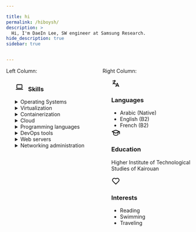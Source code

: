 ```yaml
---

title: hi
permalink: /hiboysh/
description: >
  Hi, I'm DaeIn Lee, SW engineer at Samsung Research.
hide_description: true
sidebar: true


---
```


<style>
    @media (max-width: 600px) {
        /* Apply styles for screens smaller than 600px (e.g., phones) */
        .flex-container {
            flex-direction: column; /* Stack columns vertically */
        }
    }
</style>

<div class="flex-container" style="display: flex;">
    <div style="flex: 1; padding-right: 10px;">
        Left Column:
        <ul>
            <li style="list-style-type: none;">
            <h3><svg xmlns="http://www.w3.org/2000/svg" class="icon icon-tabler icon-tabler-device-laptop" width="24" height="24" viewBox="0 0 24 24" stroke-width="2" stroke="currentColor" fill="none" stroke-linecap="round" stroke-linejoin="round"><path stroke="none" d="M0 0h24v24H0z" fill="none"/><path d="M3 19l18 0" /><path d="M5 6m0 1a1 1 0 0 1 1 -1h12a1 1 0 0 1 1 1v8a1 1 0 0 1 -1 1h-12a1 1 0 0 1 -1 -1z" /></svg> &nbsp; Skills</h3>
            <details>
  <summary>Operating Systems</summary>
  <ul>
    <p>Installation, administration, resource sharing, backup policies</p>
    <li>
      <strong>Linux</strong>: <ul>
        <li>Distros based on: <em>Ubuntu</em>, <em>Debian</em>, <em>Arch</em>
        </li>
        <li>Running Gnu/Linux as a main OS for 3 years</li>
      </ul>
    </li>
    <li>
      <strong>Windows</strong>: <ul>
        <li>Windows <em>7</em>, <em>10</em>, <em>11</em>
        </li>
        <li>Windows Server <em>2016</em>
        </li>
      </ul>
    </li>
  </ul>
</details>
<details>
  <summary>Virtualization</summary>
  <ul>
    <li>
      <strong>Platforms</strong>: VMware Workstation, Qemu, Oracle VirtualBox
    </li>
    <li>
      <strong>Managing</strong>: Vagrant
    </li>
  </ul>
</details>
<details>
  <summary>Containerization</summary>
  <ul>
    <li>
      <strong>Platforms</strong>: Docker, Podman
    </li>
    <li>
      <strong>Managing</strong>: Kubernetes
    </li>
  </ul>
</details>
<details>
  <summary>Cloud</summary>
  <ul>
    <li>AWS</li>
  </ul>
</details>
<details>
  <summary>Programming languages</summary>
  <ul>
    <li>Python</li>
    <li>Java</li>
    <li>JavaScript</li>
  </ul>
</details>
<details>
  <summary>DevOps tools</summary>
  <ul>
    <li>Ansible</li>
    <li>Terraform</li>
    <li>Git, Github, Gitlab</li>
    <li>Jenkins</li>
    <li>Maven</li>
  </ul>
</details>
<details>
  <summary>Web servers</summary>
  <ul>
    <li>Ngnix</li>
    <li>Apache</li>
  </ul>
</details>
<details>
  <summary>Networking administration</summary>
  <ul>
    <li>
      <strong>Protocols</strong>: TCP/IP, DNS, DHCP, SNMP, VLANs, VPNs
    </li>
    <li>
      <strong>Devices</strong>: Routers, switches, firewalls, load balancers
    </li>
    <li>
      <strong>Services</strong>: Routing, NAT, QoS, IPv4/IPv6
    </li>
  </ul>
</details>
            </li>
        </ul>
    </div>
    <div style="flex: 1; padding-left: 10px;">
        Right Column:
<ul style="list-style-type: none;">
  <li>
    <svg xmlns="http://www.w3.org/2000/svg" class="icon icon-tabler icon-tabler-language" width="24" height="24" viewBox="0 0 24 24" stroke-width="2" stroke="currentColor" fill="none" stroke-linecap="round" stroke-linejoin="round"><path stroke="none" d="M0 0h24v24H0z" fill="none"/><path d="M4 5h7" /><path d="M9 3v2c0 4.418 -2.239 8 -5 8" /><path d="M5 9c0 2.144 2.952 3.908 6.7 4" /><path d="M12 20l4 -9l4 9" /><path d="M19.1 18h-6.2" /></svg> <h3>Languages</h3>
    <ul style="list-style-type: disc;">
      <li>Arabic (Native)</li>
      <li>English (B2)</li>
      <li>French (B2)</li>
    </ul>
  </li>
  <li>
    <svg xmlns="http://www.w3.org/2000/svg" class="icon icon-tabler icon-tabler-school" width="24" height="24" viewBox="0 0 24 24" stroke-width="2" stroke="currentColor" fill="none" stroke-linecap="round" stroke-linejoin="round"><path stroke="none" d="M0 0h24v24H0z" fill="none"/><path d="M22 9l-10 -4l-10 4l10 4l10 -4v6" /><path d="M6 10.6v5.4a6 3 0 0 0 12 0v-5.4" /></svg> <h3>Education</h3>
    <p>Higher Institute of Technological Studies of Kairouan</p>
  </li>
  <li>
    <svg xmlns="http://www.w3.org/2000/svg" class="icon icon-tabler icon-tabler-heart" width="24" height="24" viewBox="0 0 24 24" stroke-width="2" stroke="currentColor" fill="none" stroke-linecap="round" stroke-linejoin="round"><path stroke="none" d="M0 0h24v24H0z" fill="none"/><path d="M19.5 12.572l-7.5 7.428l-7.5 -7.428a5 5 0 1 1 7.5 -6.566a5 5 0 1 1 7.5 6.572" /></svg> <h3>Interests</h3>
    <ul style="list-style-type: disc;">
      <li>Reading</li>
      <li>Swimming</li>
      <li>Traveling</li>
    </ul>
  </li>
</ul>
</div>
